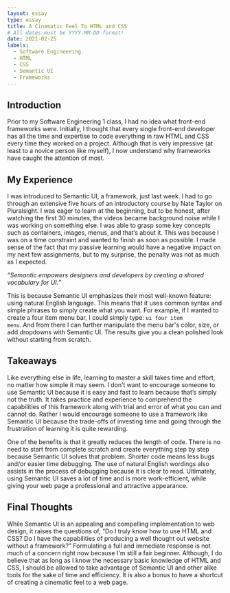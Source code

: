 ```yaml
---
layout: essay
type: essay
title: A Cinematic Feel To HTML and CSS
# All dates must be YYYY-MM-DD format!
date: 2021-02-25
labels:
  - Software Engineering
  - HTML
  - CSS
  - Semantic UI
  - Frameworks
---
```


## Introduction

Prior to my Software Engineering 1 class, I had no idea what front-end frameworks were. Initially, I thought that every single front-end developer has all the time and expertise
to code everything in raw HTML and CSS every time they worked on a project. Although that is very impressive (at least to a novice person like myself), I now understand why
frameworks have caught the attention of most.

## My Experience

I was introduced to Semantic UI, a framework, just last week. I had to go through an extensive five hours of an introductory course by Nate Taylor on Pluralsight. I was eager to
learn at the beginning, but to be honest, after watching the first 30 minutes, the videos became background noise while I was working on something else. I was able to grasp some
key concepts such as containers, images, menus, and that’s about it. This was because I was on a time constraint and wanted to finish as soon as possible. I made sense of the
fact that my passive learning would have a negative impact on my next few assignments, but to my surprise, the penalty was not as much as I expected.

*“Semantic empowers designers and developers by creating a shared vocabulary for UI.”*

This is because Semantic UI emphasizes their most well-known feature: using natural English language. This means that it uses common syntax and simple phrases to simply create
what you want. For example, if I wanted to create a four item menu bar, I could simply type: <code class="language-plaintext highlighter-rouge">ui four item menu</code>. And from
there I can further manipulate the menu bar's color, size, or add dropdowns with Semantic UI. The results give you a clean polished look without starting from scratch.

## Takeaways

Like everything else in life, learning to master a skill takes time and effort, no matter how simple it may seem. I don’t want to encourage someone to use Semantic UI because it
is easy and fast to learn because that’s simply not the truth. It takes practice and experience to comprehend the capabilities of this framework along with trial and error of
what you can and cannot do. Rather I would encourage someone to use a framework like Semantic UI because the trade-offs of investing time and going through the frustration of
learning it is quite rewarding.

One of the benefits is that it greatly reduces the length of code. There is no need to start from complete scratch and create everything step by step because Semantic UI solves
that problem. Shorter code means less bugs and/or easier time debugging. The use of natural English wordings also assists in the process of debugging because it is clear to
read. Ultimately, using Semantic UI saves a lot of time and is more work-efficient, while giving your web page a professional and attractive appearance.

## Final Thoughts

While Semantic UI is an appealing and compelling implementation to web design, it raises the questions of, “Do I truly know how to use HTML and CSS? Do I have the
capabilities of producing a well thought out website without a framework?” Formulating a full and immediate response is not much of a concern right now because I'm still a fair
beginner. Although, I do believe that as long as I know the necessary basic knowledge of HTML and CSS, I should be allowed to take advantage of Semantic UI and other alike tools
for the sake of time and efficiency. It is also a bonus to have a shortcut of creating a cinematic feel to a web page.

